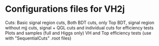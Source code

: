  # Configurations files for VH2j 
 Cuts:
 Basic signal region cuts, Both BDT cuts, only Top BDT, signal region without mjj cuts, signal + QGL cuts and individual cuts for efficiency tests
 Plots and samples (full and Higgs only)
 VH and Top efficiency tests (use with "SequentialCuts" .root files)
